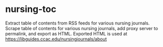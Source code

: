 # nursing-toc
Extract table of contents from RSS feeds for various nursing journals. Scrape table of contents for various nursing journals, add proxy server to permalink, and export as HTML. Exported HTML is used at https://libguides.ccac.edu/nursingjournals/about
